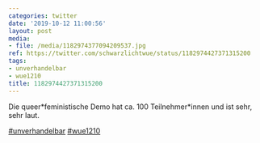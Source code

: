 ```yaml
---
categories: twitter
date: '2019-10-12 11:00:56'
layout: post
media:
- file: /media/1182974377094209537.jpg
ref: https://twitter.com/schwarzlichtwue/status/1182974427371315200
tags:
- unverhandelbar
- wue1210
title: 1182974427371315200
---
```

Die queer\*feministische Demo hat ca. 100 Teilnehmer\*innen und ist sehr, sehr laut.

[#unverhandelbar](/t/unverhandelbar) [#wue1210](/t/wue1210)  